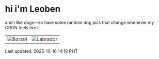 # hi i'm Leoben

and i like dogs—so have some random dog pics that change whenever my CRON feels like it

|  |  |
|--------|----------|
| ![Borzoi](https://random-dog-vercel.vercel.app/api/random-borzoi?v=1760595502) | ![Labrador](https://random-dog-vercel.vercel.app/api/random-labrador?v=1760595502) |

Last updated: 2025-10-16 14:18 PHT
